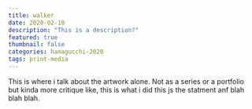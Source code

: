 ```yaml
---
title: walker
date: 2020-02-10
description: "This is a description?"
featured: true
thumbnail: false
categories: hamagucchi-2020
tags: print-media
---
```

This is where i talk about the artwork alone. Not as a series or a portfolio but kinda more critique like, this is what i did this js the statment anf blah blah blah.
